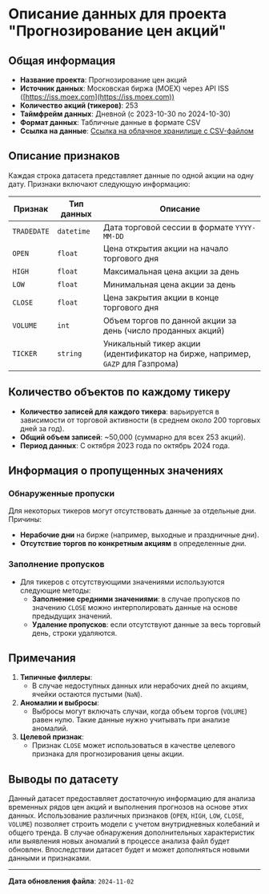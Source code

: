 # Описание данных для проекта "Прогнозирование цен акций"

## Общая информация

- **Название проекта**: Прогнозирование цен акций
- **Источник данных**: Московская биржа (MOEX) через API ISS ([https://iss.moex.com](https://iss.moex.com))
- **Количество акций (тикеров)**: 253
- **Таймфрейм данных**: Дневной (с 2023-10-30 по 2024-10-30)
- **Формат данных**: Табличные данные в формате CSV
- **Ссылка на данные**: [Ссылка на облачное хранилище с CSV-файлом](https://drive.google.com/file/d/1Rn3-XWfgK-fs7-8G2HM9bkLQ9utTA4wJ/view?usp=sharing)

## Описание признаков

Каждая строка датасета представляет данные по одной акции на одну дату. Признаки включают следующую информацию:

| Признак       | Тип данных    | Описание                                                                                   |
|---------------|---------------|--------------------------------------------------------------------------------------------|
| `TRADEDATE`   | `datetime`    | Дата торговой сессии в формате `YYYY-MM-DD`                                                |
| `OPEN`        | `float`       | Цена открытия акции на начало торгового дня                                                |
| `HIGH`        | `float`       | Максимальная цена акции за день                                                            |
| `LOW`         | `float`       | Минимальная цена акции за день                                                             |
| `CLOSE`       | `float`       | Цена закрытия акции в конце торгового дня                                                  |
| `VOLUME`      | `int`         | Объем торгов по данной акции за день (число проданных акций)                               |
| `TICKER`      | `string`      | Уникальный тикер акции (идентификатор на бирже, например, `GAZP` для Газпрома)             |

## Количество объектов по каждому тикеру

- **Количество записей для каждого тикера**: варьируется в зависимости от торговой активности (в среднем около 200 торговых дней за год).
- **Общий объем записей**: ~50,000 (суммарно для всех 253 акций).
- **Период данных**: С октября 2023 года по октябрь 2024 года.

## Информация о пропущенных значениях

### Обнаруженные пропуски
Для некоторых тикеров могут отсутствовать данные за отдельные дни. Причины:
- **Нерабочие дни** на бирже (например, выходные и праздничные дни).
- **Отсутствие торгов по конкретным акциям** в определенные дни.
  
### Заполнение пропусков
- Для тикеров с отсутствующими значениями используются следующие методы:
    - **Заполнение средними значениями**: в случае пропусков по значению `CLOSE` можно интерполировать данные на основе предыдущих значений.
    - **Удаление пропусков**: если отсутствуют данные за весь торговый день, строки удаляются.

## Примечания

1. **Типичные филлеры**:
   - В случае недоступных данных или нерабочих дней по акциям, ячейки остаются пустыми (`NaN`).
2. **Аномалии и выбросы**:
   - Выбросы могут включать случаи, когда объем торгов (`VOLUME`) равен нулю. Такие данные нужно учитывать при анализе аномалий.
3. **Целевой признак**:
   - Признак `CLOSE` может использоваться в качестве целевого признака для прогнозирования цены акции.

## Выводы по датасету

Данный датасет предоставляет достаточную информацию для анализа временных рядов цен акций и выполнения прогнозов на основе этих данных. Использование различных признаков (`OPEN`, `HIGH`, `LOW`, `CLOSE`, `VOLUME`) позволяет строить модели с учетом внутридневных колебаний и общего тренда. В случае обнаружения дополнительных характеристик или выявления новых аномалий в процессе анализа файл будет обновлен. Впоследствии датасет будет и может дополняться новыми данными и признаками.

---

**Дата обновления файла**: `2024-11-02`

